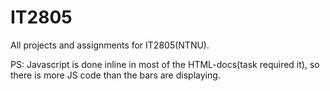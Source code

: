 # IT2805
All projects and assignments for IT2805(NTNU). 

PS: Javascript is done inline in most of the HTML-docs(task required it), so there is more JS code than the bars are displaying. 
